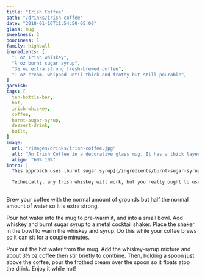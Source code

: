 ```yaml
---
title: "Irish Coffee"
path: "/drinks/irish-coffee"
date: "2018-01-16T11:54:50-05:00"
glass: mug
sweetness: 3
booziness: 1
family: highball
ingredients: [
  "1 oz Irish whiskey",
  "¾ oz burnt sugar syrup",
  "3½ oz extra strong fresh-brewed coffee",
  "1 oz cream, whipped until thick and frothy but still pourable",
]
garnish:
tags: [
  ten-bottle-bar,
  hot,
  irish-whiskey,
  coffee,
  burnt-sugar-syrup,
  dessert-drink,
  built,
]
image:
  url: "/images/drinks/irish-coffee.jpg"
  alt: "An Irish Coffee in a decorative glass mug. It has a thick layer of cream floating atop deep brown coffee. A bottle of Tullamore Dew Irish Whiskey is behind the mug."
  align: "60% 10%"
intro: |
  This approach uses [burnt sugar syrup](/ingredients/burnt-sugar-syrup) instead of granulated sugar, so I take pains to warm it and the whiskey before mixing with the coffee to avoid a lukewarm drink.

  Technically, any Irish whiskey will work, but you really ought to use Tullamore Dew.
---
```

Brew your coffee with the normal amount of grounds but half the normal amount of water so it is extra strong.

Pour hot water into the mug to pre-warm it, and into a small bowl. Add whiskey and burnt sugar syrup to a metal cocktail shaker. Place the shaker in the bowl to warm the whiskey and syrup. Do this while your coffee brews so it can sit for a couple minutes.

Pour out the hot water from the mug. Add the whiskey-syrup mixture and about 3½ oz coffee then stir briefly to combine. Then, holding a spoon just above the coffee, pour the frothed cream over the spoon so it floats atop the drink. Enjoy it while hot!
